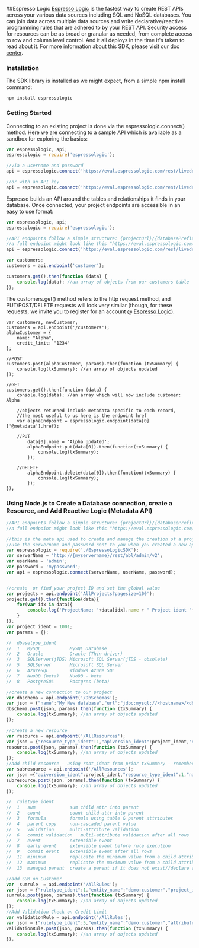 ##Espresso Logic
[Espresso Logic](http://espressologic.com) is the fastest way to create REST APIs across your various data sources including SQL and NoSQL databases. You can join data across multiple data sources and write declarative/reactive programming rules that are adhered to by your REST API. Security access for resources can be as broad or granular as needed, from complete access to row and column level control. And it all deploys in the time it's taken to read about it. For more information about this SDK, please visit our [doc center](https://sites.google.com/a/espressologic.com/site/docs/live-api/node-sdk).

### Installation
The SDK library is installed as we might expect, from a simple npm install command:

```
npm install espressologic
```

### Getting Started

Connecting to an existing project is done via the espressologic.connect() method. Here we are connecting to a sample API which is available as a sandbox for exploring the basics:

```javascript
var espressologic, api;
espressologic = require('espressologic');

//via a username and password
api = espressologic.connect('https://eval.espressologic.com/rest/livedemo/demo/v1', 'demo', 'Password1');

//or with an API key
api = espressologic.connect('https://eval.espressologic.com/rest/livedemo/demo/v1', 'readonly');
```

Espresso builds an API around the tables and relationships it finds in your database. Once connected, your project endpoints are accessible in an easy to use format:

```javascript
var espressologic, api;
espressologic = require('espressologic');

//API endpoints follow a simple structure: {projectUrl}/{databasePrefix}:{tableName}
//a full endpoint might look like this "https://eval.espressologic.com/rest/livedemo/demo/v1/customer"
api = espressologic.connect('https://eval.espressologic.com/rest/livedemo/demo/v1', 'demo', 'Password1');

var customers;
customers = api.endpoint('customer');

customers.get().then(function (data) {
	console.log(data); //an array of objects from our customers table
});
```

The customers.get() method refers to the http request method, and PUT/POST/DELETE requests will look very similar (though, for these requests, we invite you to register for an account @ [Espresso Logic](http://www.espressologic.com/)).

```
var customers, newCustomer;
customers = api.endpoint('/customers');
alphaCustomer = {
    name: "Alpha",
    credit_limit: "1234"
};

//POST
customers.post(alphaCustomer, params).then(function (txSummary) {
	console.log(txSummary); //an array of objects updated
});

//GET
customers.get().then(function (data) {
	console.log(data); //an array which will now include customer: Alpha
	
	//objects returned include metadata specific to each record,
	//the most useful to us here is the endpoint href
    var alphaEndpoint = espressologic.endpoint(data[0]['@metadata'].href);
	
	//PUT
    	data[0].name = 'Alpha Updated';
    	alphaEndpoint.put(data[0]).then(function(txSummary) {
    	    console.log(txSummary);
	    });
	    
	//DELETE
    	alphaEndpoint.delete(data[0]).then(function(txSummary) {
    	    console.log(txSummary);
	    });
});
```

### Using Node.js to Create a Database connection, create a Resource, and Add Reactive Logic (Metadata API)

```javascript
//API endpoints follow a simple structure: {projectUrl}/{databasePrefix}:{tableName} to retrieve data from your service
//a full endpoint might look like this "https://eval.espressologic.com/rest/livedemo/demo/v1/customer"

//this is the meta api used to create and manage the creation of a project, database, resources, and rules
//use the servername and password sent to you when you created a new appliance or cloud account.
var espressologic = require('./EspressoLogicSDK');
var serverName = 'http://{myservername}/rest/abl/admin/v2';
var userName = 'admin';
var password = 'mypassword';
var api = espressologic.connect(serverName, userName, password);


//create  or find your project ID and set the global value
var projects = api.endpoint('AllProjects?pagesize=100');
projects.get().then(function(data){
	for(var idx in data){
		console.log('ProjectName: '+data[idx].name + " Project ident "+data[idx].ident);
	}
});
var project_ident = 1001;
var params = {};

//	dbasetype_ident
//	1	MySQL			MySQL Database
//	2	Oracle			Oracle (Thin driver)
//	3	SQLServer(jTDS)	Microsoft SQL Server(jTDS - obsolete)
//	5	SQLServer		Microsoft SQL Server
//	6	AzureSQL		Windows Azure SQL
//	7	NuoDB (beta)	NuoDB - beta
//	8	PostgreSQL		Postgres (beta)

//create a new connection to our project
var dbschema = api.endpoint('/DbSchemas');
var json = {"name":"My New database","url":"jdbc:mysql://<hostname>/<db-name>","user_name":"jdoe","active":false,"project_ident":project_ident,"dbasetype_ident":1}
dbschema.post(json, params).then(function (txSummary) {
    console.log(txSummary); //an array of objects updated
});

//create a new resource
var resource = api.endpoint('/AllResources');
var json = {"resource_type_ident":1,"apiversion_ident":project_ident,"name":"MyNewCustomerResource","prefix":"demo","table_name":"customer","is_collection":"Y"};
resource.post(json, params).then(function (txSummary) {
    console.log(txSummary); //an array of objects updated
});
//add child resource - using root_ident from prior txSummary - remember to add join as childColumn = [parentColumn]
var subresource = api.endpoint('/AllResources');
var json ={"apiversion_ident":project_ident,"resource_type_ident":1,"name":"NewChildResource","prefix":"demo","table_name":"orders", "join_condition": "customerID=[customerId]","is_collection":"Y","root_ident":1086,"container_ident":1086};
subresource.post(json, params).then(function (txSummary) {
    console.log(txSummary); //an array of objects updated
});

//	ruletype_ident
//	1	sum				sum child attr into parent
//	2	count			count child attr into parent
//	3	formula			formula using table & parent attributes
//	4	parent copy		non-cascaded parent value
//	5	validation		multi-attribute validation
//	6	commit validation	multi-attribute validation after all rows
//	7	event			extensible event
//	8	early event		extensible event before rule execution
//	9	commit event	extensible event after all rows
//	11	minimum			replicate the minimum value from a child attribute
//	12	maximum			replicate the maximum value from a child attribute
//	13	managed parent	create a parent if it does not exist//declare validation and derivation rules.

//add SUM on Customer
var  sumrule  = api.endpoint('/AllRules');
var json = {"ruletype_ident":1,"entity_name":"demo:customer","project_ident":project_ident,"attribute_name":"balance","rule_text1":"purchaseorderList","rule_text3":"amount_total","active":true};
sumrule.post(json, params).then(function (txSummary) {
    console.log(txSummary); //an array of objects updated
});
//Add Validation Check on Credit Limit
var validationRule = api.endpoint('/AllRules');
var json = {"ruletype_ident":5,"entity_name":"demo:customer","attribute_name": null,"project_ident":project_ident,"prop4": "javascript","rule_text1": "return row.balance <= row.credit_limit;","rule_text2": "Customer {name}'s balance: {balance|#,##0.00} exceeds their credit limit: {credit_limit|#,##0.00}","active":true};
validationRule.post(json, params).then(function (txSummary) {
    console.log(txSummary); //an array of objects updated
});


```
